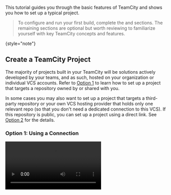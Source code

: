 [//]: # (title: Configure and Run Your First Build)
[//]: # (auxiliary-id: Configure and Run Your First Build)

This tutorial guides you through the basic features of TeamCity and shows you how to set up a typical project.

> To configure and run your first build, complete the [](#Create+a+TeamCity+Project) and [](#Set+Up+a+Build+Configuration) sections. The remaining sections are optional but worth reviewing to familiarize yourself with key TeamCity concepts and features.
>
{style="note"}

## Create a TeamCity Project

The majority of projects built in your TeamCity will be solutions actively developed by your teams, and as such, hosted on your organization or individual VCS accounts. Refer to [Option 1](#Option+1%3A+Using+a+Connection) to learn how to set up a project that targets a repository owned by or shared with you.

In some cases you may also want to set up a project that targets a third-party repository or your own VCS hosting provider that holds only one relevant repo (so that you don't need a dedicated connection to this VCS). If this repository is public, you can set up a project using a direct link. See [Option 2](#Option+2%3A+From+a+repository+URL) for the details.


### Option 1: Using a Connection

<video src="../media/create-project-from-connection.mp4" preview-src="../media/create-project-from-connection-cover.png"/>

1. The simplest way to create projects, configurations, and VCS roots is by utilizing a permanent [connection to a VCS hosting](configuring-connections.md). This approach is particularly efficient when you intend to create multiple projects for repositories hosted under the same VCS account, as it saves you from repeatedly configuring the same access settings.

   This tutorial utilizes a GitHub-hosted repository, so start by navigating to **Administration | Root Project | Connections** and creating a new [GitHub.com connection](configuring-connections.md#GitHub). You can choose between a GitHub App or GitHub OAuth connections.

2. Fork the `https://github.com/JetBrains/Maven-Configuration-TeamCity-Samples` repository to your personal account.

3. Click the "+" icon next to the **Projects** menu item to navigate to the **Create Project** page.

    <!--<img src="dk-create-project-main.png" alt="Main new project menu" width="706"/>-->

4. The **Create Project** page displays all available connections that you can utilize to access repositories. Click a **From GitHub.com** tile and TeamCity will display the list of all repositories owned by or shared with you.

    <!--<img src="dk-repositories-list.png" alt="Repositories list" width="706"/>-->

5. Select your forked repository and leave all settings in their default state.

    * Versioned settings are project descriptions stored in the repository ".teamcity" folder. Choose to ignore these settings for now.
    * Project and build configuration names are public names in TeamCity.
    * Default branch is the specification for the primary repository branch.
    * Branch specification is a pattern that specifies which branches TeamCity should track. The default `refs/heads/*` value allows TeamCity to monitor all regular branches.

6. Click **Proceed** to continue to the [](#Set+Up+a+Build+Configuration) stage.


To create more TeamCity projects that target repositories hosted under the same account, skip the first step. This workflow allows you to set up authorization settings only once, when configuring a TeamCity-to-VCS connection, and then reuse this connection as often as needed.

Further reading: [](configuring-connections.md)


### Option 2: From a repository URL

<video src="../media/create-project-from-url.mp4" preview-src="../media/create-project-from-url-cover.png"/>

1. Click the "+" icon next to the **Projects** menu item to navigate to the **Create Project** page.

    <!--<img src="dk-create-project-main.png" alt="Main new project menu" width="706"/>-->

2. Click the **From a repository URL** tile and enter `https://github.com/JetBrains/Maven-Configuration-TeamCity-Samples` to the **Repository URL** field.

     <!--<img src="CreateProject1.png" alt="Create a project from a repository URL, Step 1" width="706"/>-->

   The target repository is public and available without authentication, so leave the rest of the properties unchanged and click **Proceed**.

   > Note that you can also insert a repository URL in SSH format: `git@github.com:JetBrains/Maven-Configuration-TeamCity-Samples.git`. TeamCity recognizes such URLs and automatically switches the **Authentication** from "Password / Access token" to "SSH key". In this case you will need to provide a valid SSH key to continue.
   >
   > For the sake of this tutorial, keep using the default HTTPS address. We will switch to a more secure SSH option in the [](#Change+VCS+Root+Settings) section.
   >
   {style="tip"}

3. The next page allows you to set up basic project settings:

    * Whether to apply versioned settings, if any were found.
    * Project and build configuration names are public names in TeamCity.
    * Default branch is the specification for the primary repository branch.
    * Branch specification is a pattern that specifies which branches TeamCity should track. The default `refs/heads/*` value allows TeamCity to monitor all regular branches.

   For the sake of this tutorial, choose to ignore versioned settings for now and leave the default values for all fields. Click **Proceed** to continue to the [](#Set+Up+a+Build+Configuration) stage.




## Set Up a Build Configuration


A project does not perform any building routines, all build actions are configured inside a build configuration. For that reason, TeamCity creates an empty build configuration (with the default "Build" name) along with any new project.

After you set core project and configuration settings at the end of the [](#Create+a+TeamCity+Project) stage, TeamCity brings you to the **Build Steps** page of build configuration settings. TeamCity scans the remote repository to identify the application type and suggest corresponding build steps.

<img src="CreateProject3.png" alt="Create a project from a repository URL, Step 3" width="706"/>

You can check the suggested step and click **Use selected**, or add your custom steps:

1. Navigate to configuration settings (**Administration | &lt;Your Configuration&gt;**) and click **Build Steps** in the side menu.
2. Click **Add build step** and choose a required step type. Since this sample tutorial targets the Java application with Maven, choose "Maven" from the list and type a required command in the **Goals** field (for example, `clean test`).

   > You can perform almost any build action using the **Command Line** step, which runs custom scripts on the agent machine's terminal. For example, creating a CLI step with the command `mvn clean test` in the **Custom script** field will perform the same actions as a Maven step.
   >
   > Command Line steps are ideal for basic system operations (like creating or deleting files and folders) and interacting with custom software installed on agent machines. However, if you're using build tools that have corresponding TeamCity steps (such as Maven, Gradle, .NET, Ant, Node.js, and so on), we recommend using those specific steps. They are tailored to match the build tool and offer unique settings that simplify configuration.
   {style="tip"}

3. In step settings, click **Show advanced settings** to view available options. For example, you may want to change [step execution conditions](build-step-execution-conditions.md). By default, steps are executed one after another and if one step fails, the following steps are automatically skipped. This setting allows you to change this default behavior.

Further reading: [](configuring-build-steps.md)





## Change VCS Root Settings


A [VCS Root](project-administrator-guide.md#VCS+Roots) is a project-owned object that stores settings required to access a repository and perform basic checkout operations.

In both [Option 1](#Option+1%3A+Using+a+Connection) and [Option 2](#Option+2%3A+From+a+repository+URL) workflows you end up with a project that already owns an operational VCS Root. However, you may manually create roots and attach them to build configurations. This is typically required in the following cases:

* If you choose the **Manually** option on the **Create Project** page. This option leaves you with a completely blank project that you should manually set up from ground up.
* If your build configuration should have steps that build or test different projects from different repositories.

In this tutorial we will slightly modify an existing root to alter the checkout process.

**On a project level:**

<video src="../media/ssh-root-sd.mp4" preview-src="../media/ssh-root-sd-cover.png"/>

1. Open the **Administration | Your Project | VCS Roots** page and click your root to edit its settings. When editing a root from the project level, you edit its core properties common to any configuration that uses this root.
2. In the **General Settings** section, change the **Fetch URL** to an SSH format. For example, `git@github.com:JetBrains/Maven-Configuration-TeamCity-Samples.git`.
3. Scroll down to **Authentication Settings** and set **Authentication method** to "Custom Private Key". Private keys are typically [uploaded to the Root project](ssh-keys-management.md) so that you can easily reuse them, but since we have none at the moment, we will just specify the key manually.
4. Enter the path to your private SSH key. For example, `/Users/John.Doe/.ssh/id_ed25519`.
   > Frequently used SSH keys can be [uploaded to TeamCity](ssh-keys-management.md).
5. If needed, enter username and passphrase. Note that if username is set, it will override the URL included in fetch URL.
6. Test the VCS connection with your updated settings and save the root.


**On a build configuration level:**

<video src="../media/checkout-rules.mp4" preview-src="../media/checkout-rules-cover.png"/>

1. Go to **Administration | Your Configuration | Version Control Settings** page. This page lists all VCS roots attached to this specific configuration. You can click any root to edit same settings as on the project level, with an option to save your edits for this configuration only.

    The **Additional Options** section below the list of attached roots includes settings that control how these roots are used by this configuration. For example, the **Clean build** option allows you to force TeamCity to clean the agent checkout directory and re-acquire files from the remote repository whenever a new build starts. Normally TeamCity does not pull remote files if the repository has no new commits.

2. Click **Edit checkout rules** link in the attached root. [](vcs-checkout-rules.md) allow you to specify subdirectories where remote files should be placed. For configurations that utilize more than one root, this is a crucial step that prevents checkout conflicts and file losses.

3. Enter the `+:.=>custom` rule and click **Save**. This rule tells TeamCity that the entire repository targeted by this root should be checked to the "custom" folder of the original checkout folder. The final location of your pulled sources will look like the following: `<Agent home>/work/78ffbb580fc61c13/custom`.

4. Your new change will cause the build to fail since the Maven build step can no longer find the `<Agent checkout directory>/ch-simple/pom.xml` file. Go to step settings and include the new "custom" directory in the path.

    > Tip: There are multiple places in TeamCity that require you to enter paths: checkout rules, artifact rules, working directories, and so on. To avoid errors when entering these paths, use the directory tree button instead of typing them by hand. This dialog allows you to browse the existing contents of the target directory, so you need to run a build at least once to see your new "custom" folder on the agent storage.
    > 
    {style="tip"}

5. Save the step settings and run the build to ensure it finishes successfully.


Further reading: ??? VCS ROOT ADVANCED SETTINGS LINKS

## Build New Changes Automatically

### Triggers

### Webhooks


## Configure Additional Build Features


## Working with Pull Requests


## Choose Agents to Run Your Builds


## Configure Project Members


## Set Up Notifications


## Store Project Settings in a VCS














In TeamCity terms, a _build_ is a process that consists of one or more steps and performs a certain CI/CD job.

After you have installed and started TeamCity as described [here](quick-setup-guide.md), you are ready to configure and run your first build.
{instance="tc"}

After you have started TeamCity as described [here](getting-started-with-teamcity-cloud.md), you are ready to configure and run your first build.
{instance="tcc"}

<img src="run-first-build.png" width="611" alt="Run your first build"/>

You can watch a quick video guide or read the full tutorial below.

<video src="https://youtu.be/SYjnb7pW4Cg"
       title="Running your first build in TeamCity"/>

## Create your first project

There are several ways to create a project in TeamCity: automatically from a repository URL, from a connection to a specific VCS, or manually. In this tutorial, we will focus on the default and easiest way – _from a repository URL_. You will only need to provide a path to your repository — TeamCity will scan it and suggest some settings and potential build steps.

>__Sample Repository__  
>To try out the setup flow with a sample project, you can use this [GitHub repository](https://github.com/JetBrains/Maven-Configuration-TeamCity-Samples).  
>Or, you can configure the first build based on your own project's sources. In this case, if TeamCity autodetects any build steps in it, we recommend that you read about [their available settings](configuring-build-steps.md) before running the build.
>
{style="note"}

Every TeamCity installation has the default __Root__ project that will contain all the other projects you create. The first project you create will be added as a child of the __Root__ project. To add your first project:

1. Click __Administration__ in the upper right corner of the TeamCity UI and then click __Create project__.
2. On the __Create Project__ page, click __From a repository URL__ and paste the URL of your project's source repo as _Repository URL_. It can be a Git, Subversion, Perforce, Azure, or Mercurial repository. All supported URL formats are listed [here](guess-settings-from-repository-url.md#VCS+URL+Formats). To use our sample repo, enter:
   ```Shell
   https://github.com/JetBrains/Maven-Configuration-TeamCity-Samples
   ```
   If access to your repository is restricted, enter the credentials as well.
   <img src="CreateProject1.png" dark-src="CreateProject1_dark.png" alt="Create a project from a repository URL, Step 1" width="706" border-effect="line" style="block"/>
3. Click __Proceed__ and follow the wizard.   
   TeamCity will identify the type of your repository, test the connection, and autoconfigure the repository settings, as well as suggest the project and build configuration names.
   <img src="CreateProject2.png" alt="" width="706" border-effect="line" style="block"/>
4. Click __Proceed__.   
   TeamCity will scan your VCS repository and autodetect the [build steps](configuring-build-steps.md).
5. Check the boxes of the suitable steps, and they will be added to the first build configuration of this project.
   <img src="CreateProject3.png" alt="Create a project from a repository URL, Step 3" width="706" border-effect="line" style="block"/>

Congratulations! You are now ready to run the first build based on the just created build configuration. You can go straight to [running it](#Run+your+first+build) and [tweak its settings](#Tweak+your+build+configuration+settings) afterwards.

## Run your first build
To run builds in TeamCity, you need [build agents](build-agent.md). A fresh TeamCity server, installed as described [here](quick-setup-guide.md), has one registered build agent that runs on the same computer. Let's use this agent to run a build on the sample project.
{instance="tc"}

On the __Build Configuration Settings__ page, click __Run__ in the upper right corner:

<img src="RunBuild.png" alt="Run a build" width="706" border-effect="line"/>

TeamCity will always assign a build to the first available and [suitable](agent-requirements.md) build agent.

You will be automatically redirected to the __Build Results__ page, where you can watch the build progress and review its results upon the build finish. You can also access your build configuration settings from this page and edit them as necessary:

<img src="BuildResults.PNG" alt="Build results" width="706" border-effect="line"/>

## Tweak your build configuration settings

You might want to configure the following settings first:
* paths to build [artifacts](#Artifacts)
* [automatic triggers](#Automatic+Build+Trigger)
* a custom pattern for a [build number](#Build+Number+Format)

For other settings, see this [chapter](creating-and-editing-build-configurations.md).

### Artifacts

If your build produces installers, WAR files, reports, log files, and so on, you might want to publish them on the TeamCity server after finishing the build. You can specify the paths to such artifacts in __Build Configuration Settings | General Settings__. As you already have a finished build, the build agent has checked out the sources already. Next to the _Artifact paths_ field, click the tree icon to open the checkout directory browser. You can select artifacts from this tree:

<img src="artifactPaths.png" alt="Artifact paths" width="706" border-effect="line"/>

TeamCity will place their paths into the text field, so you can modify them if necessary:

<img src="artifactPathsArchive.png" alt="Modify the artifact paths" width="706" border-effect="line"/>

Save the build configuration settings. Now, when you run a build, TeamCity will put all the specified reports into an archive and publish them.

The __Build Configuration Home__ page lists all run builds and allows viewing their artifacts:

<img src="artifactsPublished.png" alt="Published artifacts" width="706" border-effect="line"/>

You can also view and download artifacts from the __Build Results__ page:

<img src="artifactsPublishedResults.png" alt="Artifacts in build results" width="706" border-effect="line"/>

Read more details [here](configuring-general-settings.md#Artifact+Paths).

### Automatic Build Trigger

Automatic build triggering on a change in the repository is essential to any CI. TeamCity will add a [VCS trigger](configuring-vcs-triggers.md) automatically when creating a project / build configuration from a repository URL. You can also add it manually on __Build Configurations Settings | Triggers__ page:

<img src="addTrigger.png" alt="Add a trigger" width="706" border-effect="line"/>

>TeamCity provides multiple [types of triggers](configuring-build-triggers.md) — learn about them all to optimize your pipeline.

### Build Number Format

Each build in TeamCity has a build number, that is a string identifier. It is composed according to the pattern defined in __Build Configuration Settings | General Settings__ (click _Show advanced options_ to display it). If you leave the default value, the build number format will be maintained by TeamCity; the number will be resolved into a next integer value on each new build start. Or, you can customize the pattern as described [here](configuring-general-settings.md#Build+Number+Format).

## Takeaway

To configure a certain CI/CD job in TeamCity:
1. Create a project from your source repository and adjust its main settings.
2. Create a build configuration inside this project.
3. In the build configuration settings, add build steps that will represent stages of the build.
4. Set up other configurations settings. For example, add handy build features and automatic triggers.

After that, you can run a build based on the created configuration manually, or wait until it is triggered automatically, if any triggers are configured.